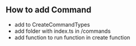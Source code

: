 ## How to add Command

- add to CreateCommandTypes
- add folder with index.ts in /commands
- add function to run function in create function
